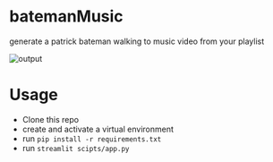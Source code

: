 # batemanMusic
generate a patrick bateman walking to music video from your playlist


![output](https://github.com/codeblech/batemanMusic/assets/37410163/d53b7a71-51d7-4819-acce-21274d199ec2)

# Usage
- Clone this repo
- create and activate a virtual environment
- run `pip install -r requirements.txt`
- run `streamlit scipts/app.py`
